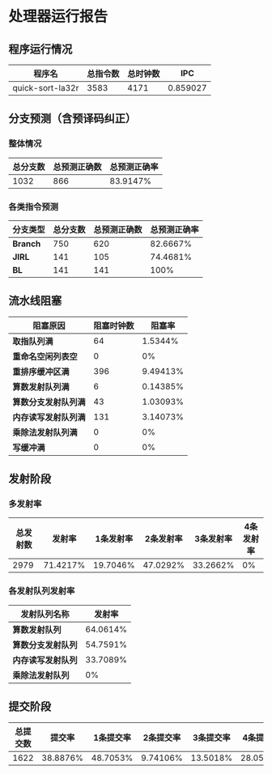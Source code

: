 # 处理器运行报告
## 程序运行情况
|程序名|总指令数|总时钟数|IPC|
|---|---|---|---|
|quick-sort-la32r|3583|4171|0.859027|

## 分支预测（含预译码纠正）
### 整体情况
|总分支数|总预测正确数|总预测正确率|
|---|---|---|
|1032|866|83.9147%|

### 各类指令预测
|分支类型|总分支数|总预测正确数|总预测正确率|
|---|---|---|---|
|**Branch**| 750 | 620 | 82.6667%|
|**JIRL**| 141 | 105 | 74.4681%|
|**BL**| 141 | 141 | 100%|

## 流水线阻塞
|阻塞原因|阻塞时钟数|阻塞率|
|---|---|---|
|**取指队列满**| 64 | 1.5344%|
|**重命名空闲列表空**|0 | 0%|
|**重排序缓冲区满**|396 | 9.49413%|
|**算数发射队列满**|6 | 0.14385%|
|**算数分支发射队列满**|43 | 1.03093%|
|**内存读写发射队列满**|131 | 3.14073%|
|**乘除法发射队列满**|0 | 0%|
|**写缓冲满**|0 | 0%|

## 发射阶段
### 多发射率
|总发射数|发射率|1条发射率|2条发射率|3条发射率|4条发射率|
|---|---|---|---|---|---|
|2979|71.4217%|19.7046%|47.0292%|33.2662%|0%|

### 各发射队列发射率
|发射队列名称|发射率|
|---|---|
|**算数发射队列**|64.0614%|
|**算数分支发射队列**|54.7591%|
|**内存读写发射队列**|33.7089%|
|**乘除法发射队列**|0%|

## 提交阶段
|总提交数|提交率|1条提交率|2条提交率|3条提交率|4条提交率|
|---|---|---|---|---|---|
|1622|38.8876%|48.7053%|9.74106%|13.5018%|28.0518%|
